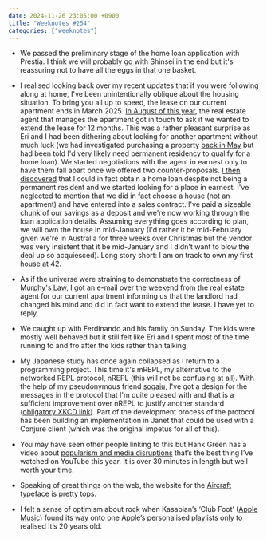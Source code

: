 ```yaml
---
date: 2024-11-26 23:05:00 +0900
title: "Weeknotes #254"
categories: ["weeknotes"]
---
```


- We passed the preliminary stage of the home loan application with Prestia. I think we will probably go with Shinsei in the end but it's reassuring not to have all the eggs in that one basket.

- I realised looking back over my recent updates that if you were following along at home, I've been unintentionally oblique about the housing situation. To bring you all up to speed, the lease on our current apartment ends in March 2025. [In August of this year](https://updates.inqk.net/post/1725265620.html), the real estate agent that manages the apartment got in touch to ask if we wanted to extend the lease for 12 months. This was a rather pleasant surprise as Eri and I had been dithering about looking for another apartment without much luck (we had investigated purchasing a property [back in May](https://updates.inqk.net/post/1716898980.html) but had been told I'd very likely need permanent residency to qualify for a home loan). We started negotiations with the agent in earnest only to have them fall apart once we offered two counter-proposals. [I then discovered](https://updates.inqk.net/post/1730815920.html) that I could in fact obtain a home loan despite not being a permanent resident and we started looking for a place in earnest. I've neglected to mention that we did in fact choose a house (not an apartment) and have entered into a sales contract. I've paid a sizeable chunk of our savings as a deposit and we're now working through the loan application details. Assuming everything goes according to plan, we will own the house in mid-January (I'd rather it be mid-February given we're in Australia for three weeks over Christmas but the vendor was very insistent that it be mid-January and I didn't want to blow the deal up so acquiesced). Long story short: I am on track to own my first house at 42.

- As if the universe were straining to demonstrate the correctness of Murphy's Law, I got an e-mail over the weekend from the real estate agent for our current apartment informing us that the landlord had changed his mind and did in fact want to extend the lease. I have yet to reply.

- We caught up with Ferdinando and his family on Sunday. The kids were mostly well behaved but it still felt like Eri and I spent most of the time running to and fro after the kids rather than talking.

- My Japanese study has once again collapsed as I return to a programming project. This time it's mREPL, my alternative to the networked REPL protocol, nREPL (this will not be confusing at all). With the help of my pseudonymous friend [sogaiu](https://github.com/sogaiu), I've got a design for the messages in the protocol that I'm quite pleased with and that is a sufficient improvement over nREPL to justify another standard ([obligatory XKCD link](https://xkcd.com/927/)). Part of the development process of the protocol has been building an implementation in Janet that could be used with a Conjure client (which was the original impetus for all of this).

- You may have seen other people linking to this but Hank Green has a video about [popularism and media disruptions](https://youtu.be/d8PndpFPL8g) that’s the best thing I’ve watched on YouTube this year. It is over 30 minutes in length but well worth your time.

- Speaking of great things on the web, the website for the [Aircraft typeface](https://airport.revolvertype.com/) is pretty tops.

- I felt a sense of optimism about rock when Kasabian’s ‘Club Foot’ ([Apple Music](https://music.apple.com/jp/album/club-foot/1005970773?i=1005970774&l=en-US)) found its way onto one Apple’s personalised playlists only to realised it’s 20 years old.
